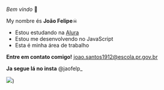   _Bem vindo_ 🥇

My nombre és **João Felipe**☠︎

- Estou estudando na [Alura](htpps://www.alura.com.br)
- Estou me desenvolvendo no JavaScript
- Esta é minha área de trabalho

**Entre em contato comigo!**
joao.santos1912@escola.pr.gov.br

**Ja segue lá no insta** @jaofelp_   

![](https://media.tenor.com/4WLHhZJw4z8AAAAM/brocasito.gif))

